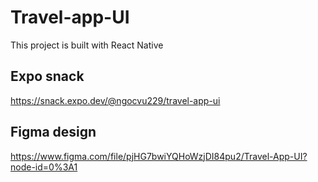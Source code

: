 # Travel-app-UI
This project is built with React Native

## Expo snack
https://snack.expo.dev/@ngocvu229/travel-app-ui

## Figma design
https://www.figma.com/file/pjHG7bwiYQHoWzjDI84pu2/Travel-App-UI?node-id=0%3A1
